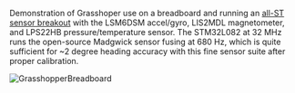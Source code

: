 Demonstration of Grasshoper use on a breadboard and running an [all-ST sensor breakout](https://www.tindie.com/products/onehorse/all-st-motion-sensor-breakout-board/) with the LSM6DSM accel/gyro, LIS2MDL magnetometer, and LPS22HB pressure/temperature sensor. The STM32L082 at 32 MHz runs the open-source Madgwick sensor fusing at 680 Hz, which is quite sufficient for ~2 degree heading accuracy with this fine sensor suite after proper calibration.

![GrasshopperBreadboard]()
